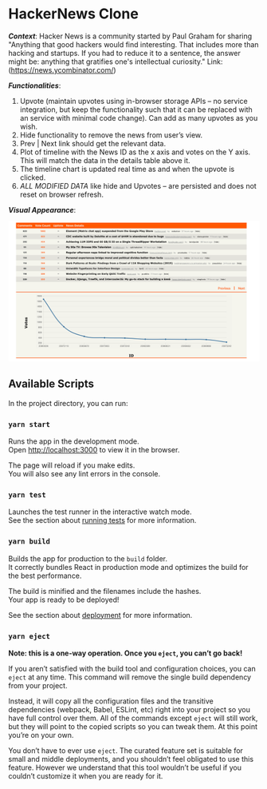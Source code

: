 # HackerNews Clone

***Context***: 
Hacker News is a community started by Paul Graham for sharing "Anything that good hackers would find interesting. That includes more than hacking and startups. If you had to reduce it to a sentence, the answer might be: anything that gratifies one's intellectual curiosity."  Link: (https://news.ycombinator.com/)

***Functionalities***:
1. Upvote (maintain upvotes using in-browser storage APIs – no service integration, but keep the functionality such that it can be replaced with an service with minimal code change). Can add as many upvotes as you wish.
2. Hide functionality to remove the news from user’s view.
3. Prev | Next link should get the relevant data.
4. Plot of timeline with the News ID as the x axis and votes on the Y axis. This will match the data in the details table above it. 
5. The timeline chart is updated real time as and when the upvote is clicked.
6. *ALL MODIFIED DATA* like hide and Upvotes – are persisted and does not reset on browser refresh.

***Visual Appearance***:

![](image/preview.png)

## Available Scripts

In the project directory, you can run:

### `yarn start`

Runs the app in the development mode.<br />
Open [http://localhost:3000](http://localhost:3000) to view it in the browser.

The page will reload if you make edits.<br />
You will also see any lint errors in the console.

### `yarn test`

Launches the test runner in the interactive watch mode.<br />
See the section about [running tests](https://facebook.github.io/create-react-app/docs/running-tests) for more information.

### `yarn build`

Builds the app for production to the `build` folder.<br />
It correctly bundles React in production mode and optimizes the build for the best performance.

The build is minified and the filenames include the hashes.<br />
Your app is ready to be deployed!

See the section about [deployment](https://facebook.github.io/create-react-app/docs/deployment) for more information.

### `yarn eject`

**Note: this is a one-way operation. Once you `eject`, you can’t go back!**

If you aren’t satisfied with the build tool and configuration choices, you can `eject` at any time. This command will remove the single build dependency from your project.

Instead, it will copy all the configuration files and the transitive dependencies (webpack, Babel, ESLint, etc) right into your project so you have full control over them. All of the commands except `eject` will still work, but they will point to the copied scripts so you can tweak them. At this point you’re on your own.

You don’t have to ever use `eject`. The curated feature set is suitable for small and middle deployments, and you shouldn’t feel obligated to use this feature. However we understand that this tool wouldn’t be useful if you couldn’t customize it when you are ready for it.
